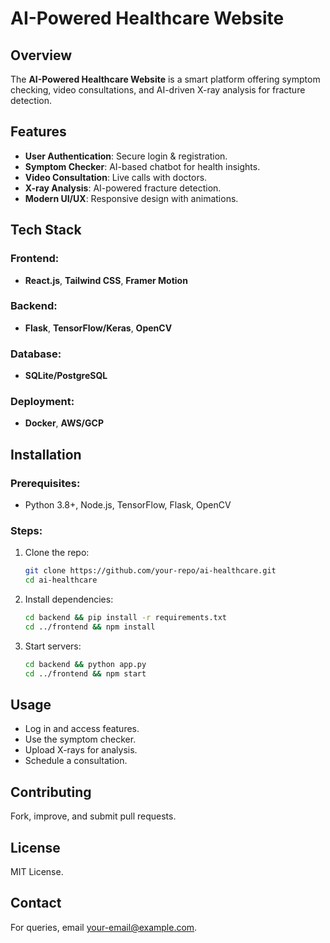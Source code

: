 # AI-Powered Healthcare Website

## Overview
The **AI-Powered Healthcare Website** is a smart platform offering symptom checking, video consultations, and AI-driven X-ray analysis for fracture detection.

## Features
- **User Authentication**: Secure login & registration.
- **Symptom Checker**: AI-based chatbot for health insights.
- **Video Consultation**: Live calls with doctors.
- **X-ray Analysis**: AI-powered fracture detection.
- **Modern UI/UX**: Responsive design with animations.

## Tech Stack
### Frontend:
- **React.js**, **Tailwind CSS**, **Framer Motion**
### Backend:
- **Flask**, **TensorFlow/Keras**, **OpenCV**
### Database:
- **SQLite/PostgreSQL**
### Deployment:
- **Docker**, **AWS/GCP**

## Installation
### Prerequisites:
- Python 3.8+, Node.js, TensorFlow, Flask, OpenCV

### Steps:
1. Clone the repo:
   ```sh
   git clone https://github.com/your-repo/ai-healthcare.git
   cd ai-healthcare
   ```
2. Install dependencies:
   ```sh
   cd backend && pip install -r requirements.txt
   cd ../frontend && npm install
   ```
3. Start servers:
   ```sh
   cd backend && python app.py
   cd ../frontend && npm start
   ```

## Usage
- Log in and access features.
- Use the symptom checker.
- Upload X-rays for analysis.
- Schedule a consultation.

## Contributing
Fork, improve, and submit pull requests.

## License
MIT License.

## Contact
For queries, email [your-email@example.com](mailto:your-email@example.com).

